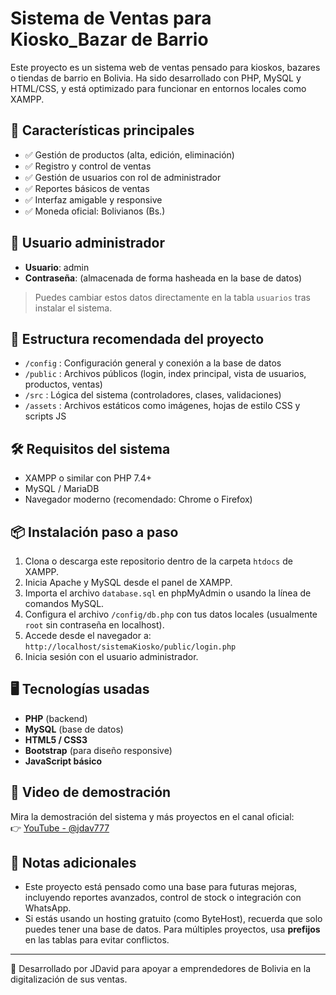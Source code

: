 # Sistema de Ventas para Kiosko_Bazar de Barrio

Este proyecto es un sistema web de ventas pensado para kioskos, bazares o tiendas de barrio en Bolivia. Ha sido desarrollado con PHP, MySQL y HTML/CSS, y está optimizado para funcionar en entornos locales como XAMPP.

## 🎯 Características principales
- ✅ Gestión de productos (alta, edición, eliminación)
- ✅ Registro y control de ventas
- ✅ Gestión de usuarios con rol de administrador
- ✅ Reportes básicos de ventas
- ✅ Interfaz amigable y responsive
- ✅ Moneda oficial: Bolivianos (Bs.)

## 👤 Usuario administrador
- **Usuario**: admin  
- **Contraseña**: (almacenada de forma hasheada en la base de datos)  
> Puedes cambiar estos datos directamente en la tabla `usuarios` tras instalar el sistema.

## 📁 Estructura recomendada del proyecto
- `/config` : Configuración general y conexión a la base de datos
- `/public` : Archivos públicos (login, index principal, vista de usuarios, productos, ventas)
- `/src` : Lógica del sistema (controladores, clases, validaciones)
- `/assets` : Archivos estáticos como imágenes, hojas de estilo CSS y scripts JS

## 🛠️ Requisitos del sistema
- XAMPP o similar con PHP 7.4+
- MySQL / MariaDB
- Navegador moderno (recomendado: Chrome o Firefox)

## 📦 Instalación paso a paso
1. Clona o descarga este repositorio dentro de la carpeta `htdocs` de XAMPP.
2. Inicia Apache y MySQL desde el panel de XAMPP.
3. Importa el archivo `database.sql` en phpMyAdmin o usando la línea de comandos MySQL.
4. Configura el archivo `/config/db.php` con tus datos locales (usualmente `root` sin contraseña en localhost).
5. Accede desde el navegador a:  
   `http://localhost/sistemaKiosko/public/login.php`
6. Inicia sesión con el usuario administrador.

## 🖥️ Tecnologías usadas
- **PHP** (backend)
- **MySQL** (base de datos)
- **HTML5 / CSS3**
- **Bootstrap** (para diseño responsive)
- **JavaScript básico**

## 🎥 Video de demostración
Mira la demostración del sistema y más proyectos en el canal oficial:  
👉 [YouTube - @jdav777](https://www.youtube.com/@jdav777)

## 📝 Notas adicionales
- Este proyecto está pensado como una base para futuras mejoras, incluyendo reportes avanzados, control de stock o integración con WhatsApp.
- Si estás usando un hosting gratuito (como ByteHost), recuerda que solo puedes tener una base de datos. Para múltiples proyectos, usa **prefijos** en las tablas para evitar conflictos.

---

🔧 Desarrollado por JDavid para apoyar a emprendedores de Bolivia en la digitalización de sus ventas.
